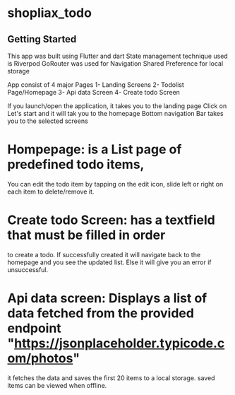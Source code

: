 # shopliax_todo

## Getting Started

This app was built using Flutter and dart
State management technique used is Riverpod
GoRouter was used for Navigation
Shared Preference for local storage

App consist of 4 major Pages
1- Landing Screens
2- Todolist Page/Homepage
3- Api data Screen
4- Create todo Screen

If you launch/open the application, it takes you to the landing page
Click on Let's start and it will tak you to the homepage
Bottom navigation Bar takes you to the selected screens

# Hompepage: is a List page of predefined todo items,
You can edit the todo item by tapping  on the edit icon,
slide  left or right on each item to delete/remove it.

# Create todo Screen: has a textfield that must be filled in order
to create a todo. If  successfully created it will navigate back to the homepage and you see the updated list.
Else it will give you an error if unsuccessful.

# Api data screen: Displays a list of data fetched from the provided endpoint "https://jsonplaceholder.typicode.com/photos"
it fetches  the data and saves the first 20 items to a local storage.
saved items can be viewed when offline. 
